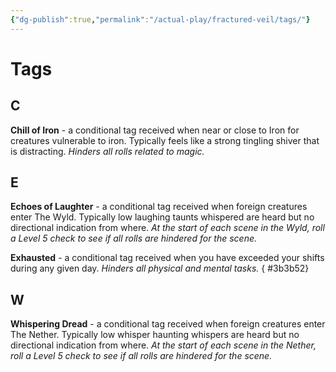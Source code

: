 ```yaml
---
{"dg-publish":true,"permalink":"/actual-play/fractured-veil/tags/"}
---
```


# Tags

## C

**Chill of Iron** - a conditional tag received when near or close to Iron for creatures vulnerable to iron. Typically feels like a strong tingling shiver that is distracting. _Hinders all rolls related to magic._

## E

**Echoes of Laughter** - a conditional tag received when foreign creatures enter The Wyld. Typically low laughing taunts whispered are heard but no directional indication from where. _At the start of each scene in the Wyld, roll a Level 5 check to see if all rolls are hindered for the scene._

**Exhausted** - a conditional tag received when you have exceeded your shifts during any given day.  _Hinders all physical and mental tasks._
{ #3b3b52}


## W

**Whispering Dread** - a conditional tag received when foreign creatures enter The Nether. Typically low whisper haunting whispers are heard but no directional indication from where. _At the start of each scene in the Nether, roll a Level 5 check to see if all rolls are hindered for the scene._

